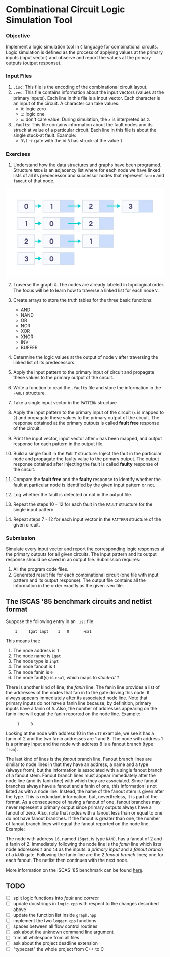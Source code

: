 
# Combinational Circuit Logic Simulation Tool

### Objective

Implement a logic simulation tool in `C` language for combinational circuits. Logic simulation is defined as the process of applying values at the primary inputs (input vector) and observe and report the values at the primary outputs (output response).

### Input Files

1. `.isc`: This file is the encoding of the combinational circuit layout.
2. `.vec`: This file contains information about the input vectors (values at the primary inputs). Each line in this file is a input vector. Each character is an input of the circuit. A character can take values:
    * `0`: logic zero
    * `1`: logic one
    * `x`: don't care value. During simulation, the `x` is interpreted as `2`.
3. `.faults`: This file contains information about the fault nodes and its struck at value of a particular circuit. Each line in this file is about the single stuck-at fault. Example:
    * `3\1` &#8594; gate with the id `3` has struck-at the value `1`

### Exercises

1. Understand how the data structures and graphs have been programed. Structure `NODE` is an adjacency list where for each node we have linked lists of all its predecessor and successor nodes that represent `fanin` and `fanout` of that node.

![adjacency-list](docs/adjacency-list-representation.webp)

2. Traverse the graph `G`. The nodes are already labeled in topological order. The focus will be to learn how to traverse a linked list for each node `V`.

3. Create arrays to store the truth tables for the three basic functions:
    * AND
    * NAND
    * OR
    * NOR
    * XOR
    * XNOR
    * INV
    * BUFFER

4. Determine the logic values at the output of node `V` after traversing the linked list of its predecessors.

5. Apply the input pattern to the primary input of circuit and propagate these values to the primary output of the circuit.

6. Write a function to read the `.faults` file and store the information in the `FAULT` structure.

7. Take a single input vector in the `PATTERN` structure

8. Apply the input pattern to the primary input of the circuit (`x` is mapped to `2`) and propagate these values to the primary output of the circuit. The response obtained at the primary outputs is called __fault free__ response of the circuit.

9. Print the input vector, input vector after `x` has been mapped, and output response for each pattern in the output file.

10. Build a single fault in the `FAULT` structure. Inject the faut in the particular node and propagate the faulty value to the primary output. The output response obtained after injecting the fault is called __faulty__ response of the circuit.

11. Compare the __fault free__ and the __faulty__ response to identify whether the fault at particular node is identified by the given input pattern or not.

12. Log whether the fault is detected or not in the output file.

13. Repeat the steps 10 - 12 for each fault in the `FAULT` structure for the single input pattern. 

14. Repeat steps 7 - 12 for each input vector in the `PATTERN` structure of the given circuit.

### Submission

Simulate every input vector and report the corresponding logic responses at the primary outputs for all given circuits. The input pattern and its output response should be saved in an output file. Submission requires:
1. All the program code files.
2. Generated result file for each combinational circuit (one file with input pattern and its output response). The output file contains all the information in the order exactly as the given .vec file.

## The ISCAS '85 benchmark circuits and netlist format

Suppose the following entry in an `.isc` file:
```
    1     1gat inpt    1   0      >sa1
```

This means that:
1. The node address is `1`
2. The node name is `1gat`
3. The node type is `inpt`
4. The node fanout is `1`
5. The node fanin is `0`
6. The node fault(s) is `>sa1`, which maps to _stuck-at 1_

There is another kind of line, the _fanin_ line. The fanin line provides a list of the addresses of the nodes that fan in to the gate driving this node. It always appears immediately after its associated node line. Note that primary inputs do not have a fanin line because, by definition, primary inputs have a fanin of `0`. Also, the number of addresses appearing on the fanin line will equal the fanin reported on the node line. Example:
```
     1     8
```

Looking at the node with address 10 in the `c17` example, we see it has a fanin of 2 and the two fanin addresses are 1 and 8. The node with address 1 is a primary input and the node with address 8 is a fanout branch (type `from`). 

The last kind of lines is the _fanout_ branch line. Fanout branch lines are similar to node lines in that they have an address, a name and a type (always from), but the information is associated with a single fanout branch of a fanout stem. Fanout branch lines must appear immediately after the node line (and its fanin line) with which they are associated. Since fanout branches always have a fanout and a fanin of one, this information is not listed as with a node line. Instead, the name of the fanout stem is given after the type. This is redundant information, but, nevertheless, it is part of the format. As a consequence of having a fanout of one, fanout branches may never represent a primary output since primary outputs always have a fanout of zero. Also, note that nodes with a fanout less than or equal to one do not have fanout branches. If the fanout is greater than one, the number of fanout branch lines will equal the fanout reported on the node line. Example:

The node with address `16`, named `16gat`, is type `NAND`, has a fanout of 2 and a fanin of 2. Immediately following the node line is the _fanin_ line which lists node addresses `2` and `14` as the inputs: a _primary input_ and a _fanout branch_ of a `NAND` gate. Following the fanin line are the 2 _fanout branch_ lines; one for each fanout. The netlist then continues with the next node.

More information on the ISCAS '85 benchmark can be found [here](https://davidkebo.com/documents/iscas85.pdf).

## TODO

- [ ] split logic functions into _fault_ and _correct_
- [ ] update docstrings in `logic.cpp` with respect to the changes described above
- [ ] update the function list inside `graph.hpp`
- [ ] implement the two `logger.cpp` functions
- [ ] spaces between all flow control routines
- [ ] ask about the unknown command line argument
- [ ] trim all whitespace from all files
- [ ] ask about the project deadline extension 
- [ ] "typecast" the whole project from C++ to C
